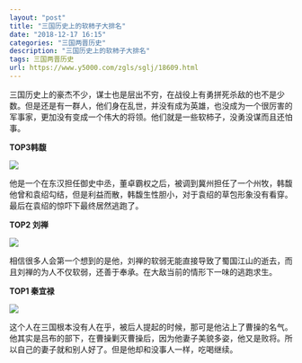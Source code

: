 ```yaml
---
layout: "post"
title: "三国历史上的软柿子大排名"
date: "2018-12-17 16:15"
categories: "三国两晋历史"
description: "三国历史上的软柿子大排名"
tags: 三国两晋历史
url: https://www.y5000.com/zgls/sglj/18609.html
---
```






三国历史上的豪杰不少，谋士也是层出不穷，在战役上有勇拼死杀敌的也不是少数。但是还是有一群人，他们身在乱世，并没有成为英雄，也没成为一个很厉害的军事家，更加没有变成一个伟大的将领。他们就是一些软柿子，没勇没谋而且还怕事。

**TOP3韩馥**

![](https://img.y5000.com/uploads/allimg/170405/1JQ14F7-0.jpg)

他是一个在东汉担任御史中丞，董卓霸权之后，被调到冀州担任了一个州牧，韩馥他曾和袁绍勾结，但是利益而散，韩馥生性胆小，对于袁绍的草包形象没有看穿。最后在袁绍的惊吓下最终居然逃跑了。

**TOP2 刘禅**

![](https://img.y5000.com/uploads/allimg/170405/1JQ11V6-1.jpg)

相信很多人会第一个想到的是他，刘禅的软弱无能直接导致了蜀国江山的逝去，而且刘禅的为人不仅软弱，还善于奉承。在大敌当前的情形下一味的逃跑求生。

**TOP1 秦宜禄**

![](https://img.y5000.com/uploads/allimg/170405/1JQ15Z7-2.jpg)

这个人在三国根本没有人在乎，被后人提起的时候，那可是他沾上了曹操的名气。他其实是吕布的部下，在曹操剿灭曹操后，因为他妻子美貌多姿，他又是败将。所以自己的妻子就和别人好了。但是他却和没事人一样，吃喝继续。
